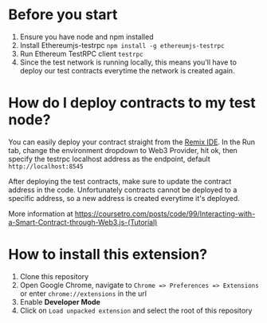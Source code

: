 # Before you start
1. Ensure you have node and npm installed
2. Install Ethereumjs-testrpc `npm install -g ethereumjs-testrpc`
3. Run Ethereum TestRPC client `testrpc`
4. Since the test network is running locally, this means you'll have to deploy our test contracts everytime the network is created again. 

# How do I deploy contracts to my test node?
You can easily deploy your contract straight from the [Remix IDE](remix.ethereum.org). 
In the Run tab, change the environment dropdown to Web3 Provider, hit ok, then specify the testrpc localhost address as the endpoint, default `http://localhost:8545`

After deploying the test contracts, make sure to update the contract address in the code. Unfortunately contracts cannot be deployed to a specific address, so a new address is created everytime it's deployed.

More information at https://coursetro.com/posts/code/99/Interacting-with-a-Smart-Contract-through-Web3.js-(Tutorial)

# How to install this extension?
1. Clone this repository
2. Open Google Chrome, navigate to `Chrome => Preferences => Extensions` or enter `chrome://extensions` in the url
3. Enable **Developer Mode**
4. Click on `Load unpacked extension` and select the root of this repository
